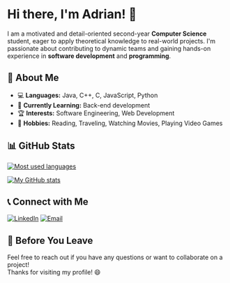 # Hi there, I'm Adrian! 👋

I am a motivated and detail-oriented second-year **Computer Science** student, eager to apply theoretical knowledge to real-world projects. I'm passionate about contributing to dynamic teams and gaining hands-on experience in **software development** and **programming**.

## 🌟 About Me

- 💻 **Languages:** Java, C++, C, JavaScript, Python  
- 🌱 **Currently Learning:** Back-end development  
- 🏆 **Interests:** Software Engineering, Web Development  
- 🎨 **Hobbies:** Reading, Traveling, Watching Movies, Playing Video Games  

## 📊 GitHub Stats

[![Most used languages](https://github-readme-stats.vercel.app/api/top-langs/?username=AdrianMosnegutu&show_icons=true&layout=compact&theme=catppuccin_mocha)](https://github.com/anuraghazra/github-readme-stats)

[![My GitHub stats](https://github-readme-stats.vercel.app/api?username=AdrianMosnegutu&show_icons=true&theme=catppuccin_mocha)](https://github.com/anuraghazra/github-readme-stats.git)

## 📞 Connect with Me

[![LinkedIn](https://img.shields.io/badge/LinkedIn-0077B5?style=for-the-badge&logo=linkedin&logoColor=white)](https://www.linkedin.com/in/adrian-mosnegutu/)
[![Email](https://img.shields.io/badge/Email-EA4335?style=for-the-badge&logo=gmail&logoColor=white)](mailto:adrianmosnegutuioan@yahoo.com)

## 💬 Before You Leave

Feel free to reach out if you have any questions or want to collaborate on a project!  
Thanks for visiting my profile! 😄
